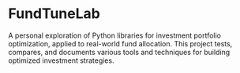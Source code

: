 # FundTuneLab
A personal exploration of Python libraries for investment portfolio optimization, applied to real-world fund allocation. This project tests, compares, and documents various tools and techniques for building optimized investment strategies.

